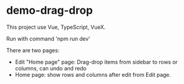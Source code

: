 # demo-drag-drop
This project use Vue, TypeScript, VueX.

Run with command 'npm run dev'

There are two pages:
+ Edit "Home page" page: Drag-drop items from sidebar to rows or columns, can undo and redo 
+ Home page: show rows and columns after edit from Edit page.